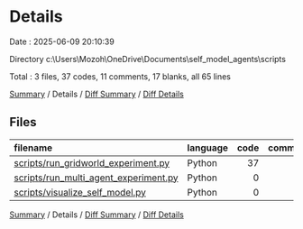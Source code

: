 # Details

Date : 2025-06-09 20:10:39

Directory c:\\Users\\Mozoh\\OneDrive\\Documents\\self_model_agents\\scripts

Total : 3 files,  37 codes, 11 comments, 17 blanks, all 65 lines

[Summary](results.md) / Details / [Diff Summary](diff.md) / [Diff Details](diff-details.md)

## Files
| filename | language | code | comment | blank | total |
| :--- | :--- | ---: | ---: | ---: | ---: |
| [scripts/run\_gridworld\_experiment.py](/scripts/run_gridworld_experiment.py) | Python | 37 | 11 | 15 | 63 |
| [scripts/run\_multi\_agent\_experiment.py](/scripts/run_multi_agent_experiment.py) | Python | 0 | 0 | 1 | 1 |
| [scripts/visualize\_self\_model.py](/scripts/visualize_self_model.py) | Python | 0 | 0 | 1 | 1 |

[Summary](results.md) / Details / [Diff Summary](diff.md) / [Diff Details](diff-details.md)